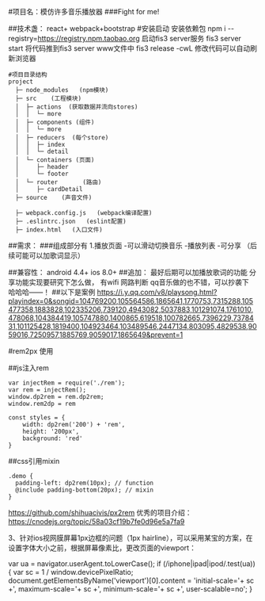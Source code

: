 #项目名：模仿许多音乐播放器
	###Fight for me!

##技术盏：
	react+ webpack+bootstrap
	#安装启动
		安装依赖包 npm i --registry=https://registry.npm.taobao.org
		启动fis3 server服务 fis3 server start
		将代码推到fis3 server www文件中 fis3 release -cwL 修改代码可以自动刷新浏览器

	#项目目录结构
	project
	  ├─ node_modules   (npm模块)  
	  ├─ src    (工程模块)
	  │  ├─ actions  (获取数据并流向stores)
	  │  │  └─ more
	  │  ├─ components (组件)
	  │  │  └─ more
	  │  ├─ reducers  (每个store)
	  │  │  ├─ index
	  │  │  └─ detail
	  │  └─ containers (页面)
	  │     ├─ header
	  │     └─ footer
	  │  └─ router       (路由)
	  │     ├─ cardDetail
	  ├─ source    (声音文件)	 
	
	  ├─ webpack.config.js   (webpack编译配置)
	  ├─ .eslintrc.json   (eslint配置)
	  ├─ index.html   (入口文件)

##需求：
###组成部分有
	1.播放页面
		-可以滑动切换音乐
		-播放列表
		-可分享
	（后续可能可以加歌词显示）

##兼容性：
android 4.4+
ios 8.0+
##追加：
	最好后期可以加播放歌词的功能
	分享功能实现要研究下怎么做，
	有wifi 网路判断
qq音乐做的也不错，可以抄袭下 哈哈哈——！
##以下是案例
https://i.y.qq.com/v8/playsong.html?playindex=0&songid=104769200,105564586,1865641,1770753,7315288,105477358,1883828,102335206,739120,4943082,5037883,101291074,1761010,478068,104384419,105747880,1400865,619518,100782665,7396229,7378431,101125428,1819400,104923464,103489546,2447134,803095,4829538,9059016,7250957,1885769,9059017,1865649&prevent=1

#rem2px 使用

##js注入rem
```
var injectRem = require('./rem');
var rem = injectRem();
window.dp2rem = rem.dp2rem;
window.rem2dp = rem

const styles = {
	width: dp2rem('200') + 'rem',
	height: '200px',
	background: 'red'
}
```

##css引用mixin
```@import 'rem.scss'
.demo {
  padding-left: dp2rem(10px); // function
  @include padding-bottom(20px); // mixin
}
```

https://github.com/shihuacivis/px2rem
优秀的项目介绍：
https://cnodejs.org/topic/58a03cf19b7fe0d96e5a7fa9

3、针对ios视网膜屏幕1px边框的问题（1px hairline），可以采用某宝的方案，在设置字体大小之前，根据屏幕像素比，更改页面的viewport：

var ua = navigator.userAgent.toLowerCase();
if (/iphone|ipad|ipod/.test(ua)) {
var sc = 1 / window.devicePixelRatio;
document.getElementsByName('viewport')[0].content = 'initial-scale='+ sc +', maximum-scale='+ sc +', minimum-scale='+ sc +', user-scalable=no';
}


